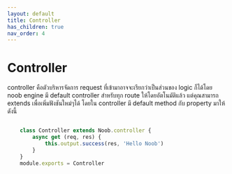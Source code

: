 ```yaml
---
layout: default
title: Controller
has_children: true
nav_order: 4
---
```

# Controller

controller คือตัวบริหารจัดการ request ที่เข้ามาอาจจะเรียกว่าเป็นส่วนของ logic ก็ได้โดย noob engine มี default controller สำหรับทุก route ให้โดยอัตโนมัติแล้ว แต่คุณสามารถ extends เพื่อเพิ่มฟังชันใหม่ๆได้ โดยใน controller มี default method กับ property มาให้ดังนี้

```js

    class Controller extends Noob.controller {
        async get (req, res) {
            this.output.success(res, 'Hello Noob')
        }
    }
    module.exports = Controller
```
